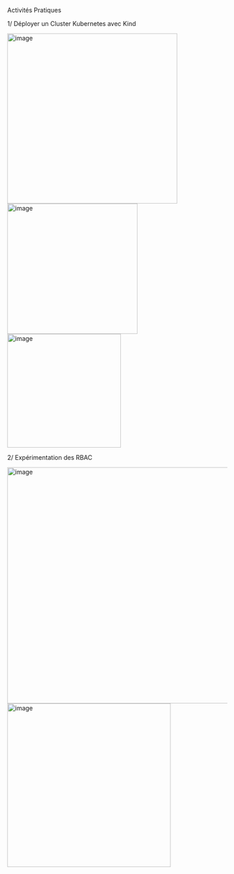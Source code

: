 Activités Pratiques


1/ Déployer un Cluster Kubernetes avec Kind


<img width="389" alt="image" src="https://github.com/user-attachments/assets/b1869246-7023-452b-9cf9-3a736026cdbb" />



<img width="298" alt="image" src="https://github.com/user-attachments/assets/57ddf4f0-4964-47ec-994c-1a744ed1b323" />



<img width="260" alt="image" src="https://github.com/user-attachments/assets/b827f633-cd24-4dd4-8663-97b2a6b2c1e5" />



2/ Expérimentation des RBAC


<img width="540" alt="image" src="https://github.com/user-attachments/assets/a1d37ba6-e1b6-448b-813b-658040f49693" />



<img width="374" alt="image" src="https://github.com/user-attachments/assets/b50968a5-f4cc-4e82-b536-f091fbefee7a" />


